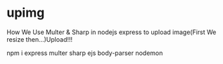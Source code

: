 # upimg
How We Use Multer &amp; Sharp in nodejs express to upload image(First We resize then...)Upload!!! 

npm i express multer sharp ejs body-parser nodemon
